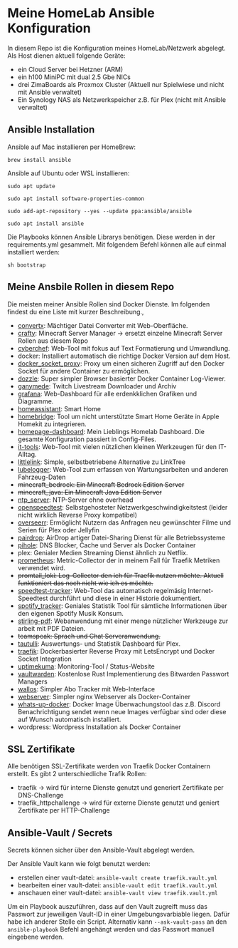 # Meine HomeLab Ansible Konfiguration

In diesem Repo ist die Konfiguration meines HomeLab/Netzwerk abgelegt.
Als Host dienen aktuell folgende Geräte:
- ein Cloud Server bei Hetzner (ARM)
- ein h100 MiniPC mit dual 2.5 Gbe NICs
- drei ZimaBoards als Proxmox Cluster (Aktuell nur Spielwiese und nicht mit Ansible verwaltet)
- Ein Synology NAS als Netzwerkspeicher z.B. für Plex (nicht mit Ansible verwaltet)

## Ansible Installation

Ansible auf Mac installieren per HomeBrew:

`brew install ansible`

Ansible auf Ubuntu oder WSL installieren:

`sudo apt update`

`sudo apt install software-properties-common`

`sudo add-apt-repository --yes --update ppa:ansible/ansible`

`sudo apt install ansible`

Die Playbooks können Ansible Librarys benötigen. Diese werden in der requirements.yml gesammelt.
Mit folgendem Befehl können alle auf einmal installiert werden:

` sh bootstrap `

## Meine Ansbile Rollen in diesem Repo

Die meisten meiner Ansible Rollen sind Docker Dienste.
Im folgenden findest du eine Liste mit kurzer Beschreibung.‚

- [convertx](https://github.com/C4illin/ConvertX): Mächtiger Datei Converter mit Web-Oberfläche.
- [crafty](https://gitlab.com/crafty-controller/crafty-4): Minecraft Server Manager -> ersetzt einzelne Minecraft Server Rollen aus diesem Repo
- [cyberchef](https://github.com/gchq/CyberChef): Web-Tool mit fokus auf Text Formatierung und Umwandlung.
- docker: Installiert automatisch die richtige Docker Version auf dem Host.
- [docker_socket_proxy](https://github.com/amir20/dozzle): Proxy um einen sicheren Zugriff auf den Docker Socket für andere Container zu ermöglichen.
- [dozzle](https://github.com/amir20/dozzle): Super simpler Browser basierter Docker Container Log-Viewer.
- [ganymede](https://github.com/Zibbp/ganymede): Twitch Livestream Downloader und Archiv
- [grafana](https://github.com/grafana/grafana): Web-Dashboard für alle erdenkklichen Grafiken und Diagramme.
- [homeassistant](https://github.com/home-assistant): Smart Home
- [homebridge](https://github.com/homebridge/homebridge): Tool um nicht unterstützte Smart Home Geräte in Apple Homekit zu integrieren.
- [homepage-dashboard](https://github.com/gethomepage/homepage): Mein Lieblings Homelab Dashboard. Die gesamte Konfiguration passiert in Config-Files.
- [it-tools](https://github.com/CorentinTh/it-tools): Web-Tool mit vielen nützlichen kleinen Werkzeugen für den IT-Alltag.
- [littlelink](https://github.com/techno-tim/littlelink-server): Simple, selbstbetriebene Alternative zu LinkTree
- [lubelogger](https://github.com/hargata/lubelog): Web-Tool zum erfassen von Wartungsarbeiten und anderen Fahrzeug-Daten
- ~~minecraft_bedrock: Ein Minecraft Bedrock Edition Server~~
- ~~minecraft_java: Ein Minecraft Java Edition Server~~
- [ntp_server](https://github.com/cturra/docker-ntp): NTP-Server ohne overhead
- [openspeedtest](https://github.com/openspeedtest/Docker-Image): Selbstgehosteter Netzwerkgeschwindigkeitstest (leider nicht wirklich Reverse Proxy kompatibel)
- [overseerr](https://github.com/sct/overseerr): Ermöglicht Nutzern das Anfragen neu gewünschter Filme und Serien für Plex oder Jellyfin
- [pairdrop](https://github.com/schlagmichdoch/PairDrop): AirDrop artiger Datei-Sharing Dienst für alle Betriebssysteme
- [pihole](https://github.com/pi-hole/pi-hole): DNS Blocker, Cache und Server als Docker Container
- plex: Genialer Medien Streaming Dienst ähnlich zu Netflix.
- [prometheus](https://github.com/prometheus/prometheus): Metric-Collector der in meinem Fall für Traefik Metriken verwendet wird.
- ~~promtail_loki: Log-Collector den ich für Traefik nutzen möchte. Aktuell funktioniert das noch nicht wie ich es möchte.~~
- [speedtest-tracker](https://github.com/alexjustesen/speedtest-tracker): Web-Tool das automatisch regelmäsig Internet-Speedtest durchführt und diese in einer Historie dokumentiert.
- [spotify_tracker](https://github.com/Yooooomi/your_spotify): Geniales Statistik Tool für sämtliche Informationen über den eigenen Spotify Musik Konsum.
- [stirling-pdf](https://github.com/Stirling-Tools/Stirling-PDF): Webanwendung mit einer menge nützlicher Werkzeuge zur arbeit mit PDF Dateien.
- ~~teamspeak: Sprach und Chat Serveranwendung.~~
- [tautulli](https://github.com/Tautulli/Tautulli): Auswertungs- und Statistik Dashboard für Plex.
- [traefik](https://github.com/traefik/traefik): Dockerbasierter Reverse Proxy mit LetsEncrypt und Docker Socket Integration
- [uptimekuma](https://github.com/louislam/uptime-kuma): Monitoring-Tool / Status-Website
- [vaultwarden](https://github.com/dani-garcia/vaultwarden): Kostenlose Rust Implementierung des Bitwarden Passwort Managers
- [wallos](https://github.com/ellite/wallos): Simpler Abo Tracker mit Web-Interface
- [webserver](https://github.com/nginx/nginx): Simpler nginx Webserver als Docker-Container
- [whats-up-docker](https://github.com/getwud/wud): Docker Image Überwachungstool das z.B. Discord Benachrichtigung sendet wenn neue Images verfügbar sind oder diese auf Wunsch automatisch installiert.
- wordpress: Wordpress Installation als Docker Container

## SSL Zertifikate

Alle benötigen SSL-Zertifikate werden von Traefik Docker Containern erstellt.
Es gibt 2 unterschiedliche Trafik Rollen:
- traefik -> wird für interne Dienste genutzt und generiert Zertifikate per DNS-Challenge
- traefik_httpchallenge -> wird für externe Dienste genutzt und geniert Zertifikate per HTTP-Challenge

## Ansible-Vault / Secrets

Secrets können sicher über den Ansible-Vault abgelegt werden.

Der Ansible Vault kann wie folgt benutzt werden:

- erstellen einer vault-datei: `ansible-vault create traefik.vault.yml`
- bearbeiten einer vault-datei: `ansible-vault edit traefik.vault.yml`
- anschauen einer vault-datei: `ansible-vault view traefik.vault.yml`

Um ein Playbook auszuführen, dass auf den Vault zugreift muss das Passwort zur jeweiligen Vault-ID in einer Umgebungsvarbiable liegen. Dafür habe ich anderer Stelle ein Script.
Alternativ kann  `--ask-vault-pass` an den `ansible-playbook` Befehl angehängt werden und das Passwort manuell eingebene werden.
